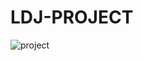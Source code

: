 #       LDJ-PROJECT

![project](https://github.com/DaanBouma/LDJ-Project-2/assets/130249739/ac81a45e-508c-49d2-b279-a804d5574cf3)
